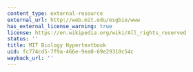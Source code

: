 ```yaml
---
content_type: external-resource
external_url: http://web.mit.edu/esgbio/www
has_external_license_warning: true
license: https://en.wikipedia.org/wiki/All_rights_reserved
status: ''
title: MIT Biology Hypertextbook
uid: fc774cd5-7f9a-466e-9ea0-69e29310c54c
wayback_url: ''
---
```

